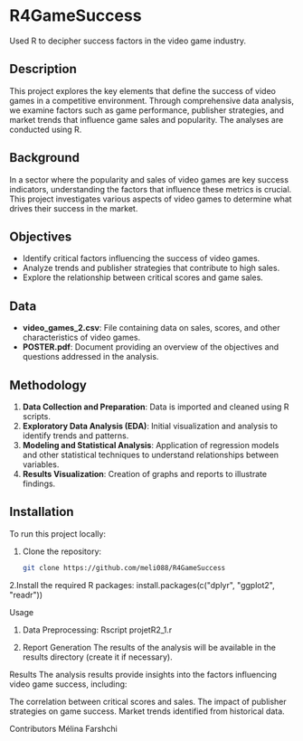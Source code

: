 # R4GameSuccess

Used R to decipher success factors in the video game industry.

## Description

This project explores the key elements that define the success of video games in a competitive environment. Through comprehensive data analysis, we examine factors such as game performance, publisher strategies, and market trends that influence game sales and popularity. The analyses are conducted using R.

## Background

In a sector where the popularity and sales of video games are key success indicators, understanding the factors that influence these metrics is crucial. This project investigates various aspects of video games to determine what drives their success in the market.

## Objectives

- Identify critical factors influencing the success of video games.
- Analyze trends and publisher strategies that contribute to high sales.
- Explore the relationship between critical scores and game sales.

## Data

- **video_games_2.csv**: File containing data on sales, scores, and other characteristics of video games.
- **POSTER.pdf**: Document providing an overview of the objectives and questions addressed in the analysis.

## Methodology

1. **Data Collection and Preparation**: Data is imported and cleaned using R scripts.
2. **Exploratory Data Analysis (EDA)**: Initial visualization and analysis to identify trends and patterns.
3. **Modeling and Statistical Analysis**: Application of regression models and other statistical techniques to understand relationships between variables.
4. **Results Visualization**: Creation of graphs and reports to illustrate findings.

## Installation

To run this project locally:

1. Clone the repository:
   ```bash
   git clone https://github.com/meli088/R4GameSuccess
2.Install the required R packages:
install.packages(c("dplyr", "ggplot2", "readr"))

Usage
1. Data Preprocessing:
Rscript projetR2_1.r

2. Report Generation
The results of the analysis will be available in the results directory (create it if necessary).

Results
The analysis results provide insights into the factors influencing video game success, including:

The correlation between critical scores and sales.
The impact of publisher strategies on game success.
Market trends identified from historical data.

Contributors
Mélina Farshchi 
